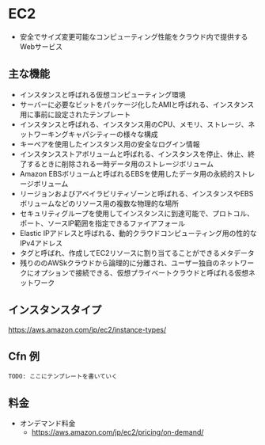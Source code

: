 # EC2

 * 安全でサイズ変更可能なコンピューティング性能をクラウド内で提供するWebサービス

## 主な機能

 * インスタンスと呼ばれる仮想コンピューティング環境
 * サーバーに必要なビットをパッケージ化したAMIと呼ばれる、インスタンス用に事前に設定されたテンプレート
 * インスタンスと呼ばれる、インスタンス用のCPU、メモリ、ストレージ、ネットワーキングキャパシティーの様々な構成
 * キーペアを使用したインスタンス用の安全なログイン情報
 * インスタンスストアボリュームと呼ばれる、インスタンスを停止、休止、終了するときに削除される一時データ用のストレージボリューム
 * Amazon EBSボリュームと呼ばれるEBSを使用したデータ用の永続的ストレージボリューム
 * リージョンおよびアベイラビリティゾーンと呼ばれる、インスタンスやEBSボリュームなどのリソース用の複数な物理的な場所
 * セキュリティグループを使用してインスタンスに到達可能で、プロトコル、ポート、ソースIP範囲を指定できるファイアフォール
 * Elastic IPアドレスと呼ばれる、動的クラウドコンピューティング用の性的なIPv4アドレス
 * タグと呼ばれ、作成してEC2リソースに割り当てることができるメタデータ
 * 残りののAWSkクラウドから論理的に分離され、ユーザー独自のネットワークにオプションで接続できる、仮想プライベートクラウドと呼ばれる仮想ネットワーク

## インスタンスタイプ
https://aws.amazon.com/jp/ec2/instance-types/

## Cfn 例
```
TODO: ここにテンプレートを書いていく
```

## 料金
 * オンデマンド料金
    * https://aws.amazon.com/jp/ec2/pricing/on-demand/

## 